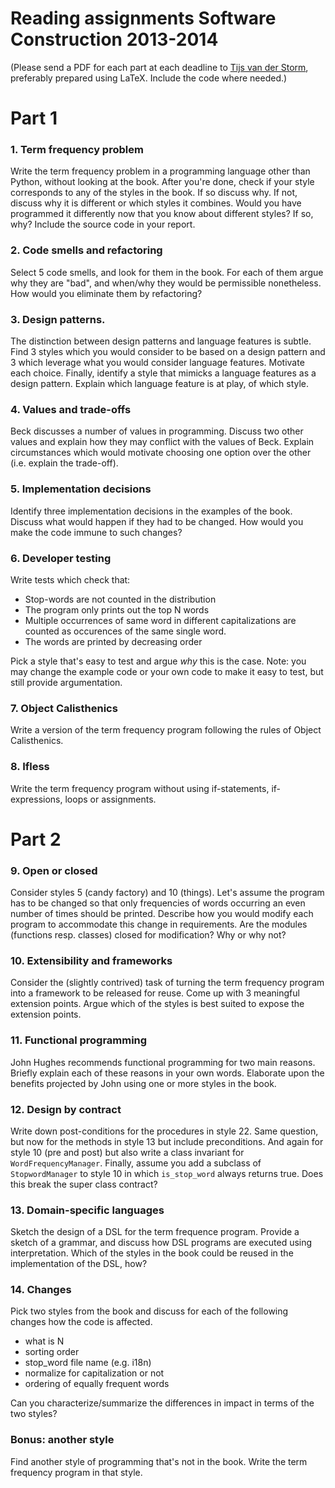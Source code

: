 
# Reading assignments Software Construction 2013-2014

(Please send a PDF for each part at each deadline to [Tijs van der
Storm](mailto:storm@cwi.nl), preferably prepared using LaTeX. Include
the code where needed.)

# Part 1

### 1. Term frequency problem

Write the term frequency problem in a programming language other than
Python, without looking at the book. After you're done, check if your
style corresponds to any of the styles in the book. If so discuss why.
If not, discuss why it is different or which styles it combines. Would
you have programmed it differently now that you know about different
styles? If so, why? Include the source code in your report.

### 2. Code smells and refactoring

Select 5 code smells, and look for them in the book. For each of them
argue why they are "bad", and when/why they would be permissible
nonetheless. How would you eliminate them by refactoring?


### 3. Design patterns.

The distinction between design patterns and language features is
subtle. Find 3 styles which you would consider to be based on a design
pattern and 3 which leverage what you would consider language
features. Motivate each choice. Finally, identify a style that mimicks
a language features as a design pattern. Explain which language
feature is at play, of which style. 

### 4. Values and trade-offs

Beck discusses a number of values in programming. Discuss two other
values and explain how they may conflict with the values of Beck.
Explain circumstances which would motivate choosing one option over
the other (i.e. explain the trade-off). 

### 5. Implementation decisions

Identify three implementation decisions in the examples of the book.
Discuss what would happen if they had to be changed. How would you
make the code immune to such changes?

### 6. Developer testing

Write tests which check that:
- Stop-words are not counted in the distribution
- The program only prints out the top N words
- Multiple occurrences of same word in different capitalizations are
  counted as occurences of the same single word.
- The words are printed by decreasing order

Pick a style that's easy to test and argue *why* this is the case.
Note: you may change the example code or your own code to make it easy
to test, but still provide argumentation.

### 7. Object Calisthenics

Write a version of the term frequency program following the rules of
Object Calisthenics.


### 8. Ifless

Write the term frequency program without using if-statements,
if-expressions, loops or assignments.

# Part 2

### 9. Open or closed

Consider styles 5 (candy factory) and 10 (things). Let's assume the
program has to be changed so that only frequencies of words occurring
an even number of times should be printed. Describe how you would
modify each program to accommodate this change in requirements. Are
the modules (functions resp. classes) closed for modification? Why or
why not?

### 10. Extensibility and frameworks

Consider the (slightly contrived) task of turning the term frequency
program into a framework to be released for reuse. Come up with 3
meaningful extension points. Argue which of the styles is best suited
to expose the extension points. 

### 11. Functional programming

John Hughes recommends functional programming for two main reasons.
Briefly explain each of these reasons in your own words. Elaborate
upon the benefits projected by John using one or more styles in the
book.

### 12. Design by contract

Write down post-conditions for the procedures in style 22. Same
question, but now for the methods in style 13 but include
preconditions. And again for style 10 (pre and post) but also write a
class invariant for `WordFrequencyManager`. Finally, assume
you add a subclass of `StopwordManager` to style 10 in which
`is_stop_word` always returns true. Does this break the super class
contract?

### 13. Domain-specific languages

Sketch the design of a DSL for the term frequence program. Provide a
sketch of a grammar, and discuss how DSL programs are executed using
interpretation. Which of the styles in the book could be reused in the
implementation of the DSL, how?

### 14. Changes

Pick two styles from the book and discuss for each of the following
changes how the code is affected.

- what is N
- sorting order
- stop_word file name (e.g. i18n)
- normalize for capitalization or not
- ordering of equally frequent words

Can you characterize/summarize the differences in impact in terms of the two
styles?

### Bonus: another style

Find another style of programming that's not in the book. Write the
term frequency program in that style.









